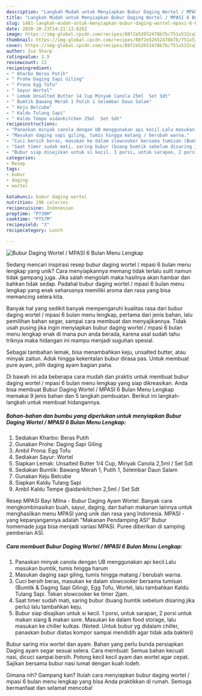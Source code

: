 ```yaml
---
description: "Langkah Mudah untuk Menyiapkan Bubur Daging Wortel / MPASI 6 Bulan Menu Lengkap Anti Gagal"
title: "Langkah Mudah untuk Menyiapkan Bubur Daging Wortel / MPASI 6 Bulan Menu Lengkap Anti Gagal"
slug: 1481-langkah-mudah-untuk-menyiapkan-bubur-daging-wortel-mpasi-6-bulan-menu-lengkap-anti-gagal
date: 2020-10-23T14:21:13.626Z
image: https://img-global.cpcdn.com/recipes/88f2e52652478b7b/751x532cq70/bubur-daging-wortel-mpasi-6-bulan-menu-lengkap-foto-resep-utama.jpg
thumbnail: https://img-global.cpcdn.com/recipes/88f2e52652478b7b/751x532cq70/bubur-daging-wortel-mpasi-6-bulan-menu-lengkap-foto-resep-utama.jpg
cover: https://img-global.cpcdn.com/recipes/88f2e52652478b7b/751x532cq70/bubur-daging-wortel-mpasi-6-bulan-menu-lengkap-foto-resep-utama.jpg
author: Iva Sharp
ratingvalue: 3.9
reviewcount: 12
recipeingredient:
- " Kharbo Beras Putih"
- " Prohe Daging Sapi Giling"
- " Prona Egg Tofu"
- " Sayur Wortel"
- " Lemak Unsalted Butter 14 Cup Minyak Canola 25ml  Set Sdt"
- " Bumtik Bawang Merah 1 Putih 1 Selembar Daun Salam"
- " Keju Belcube"
- " Kaldu Tulang Sapi"
- " Kaldu Tempe aidankitchen 25ml  Set Sdt"
recipeinstructions:
- "Panaskan minyak canola dengan UB menggunakan api kecil.Lalu masukan bumtik, tumis hingga harum"
- "Masukan daging sapi giling, tumis hingga matang / berubah warna."
- "Cuci bersih beras, masukan ke dalam slowcooker bersama tumisan (Bumtik &amp; Daging Sapi Giling), Egg Tofu, Wortel, lalu tambahkan Kaldu Tulang Sapi. Tekan slowcooker ke timer 2jam."
- "Saat timer sudah mati, saring bubur (buang bumtik sebelum disaring jika perlu) lalu tambahkan keju."
- "Bubur siap disajikan untuk si kecil. 1 porsi, untuk sarapan, 2 porsi untuk makan siang &amp; makan sore. Masukan ke dalam food storage, lalu masukan ke chiller kulkas. (Noted: Untuk bubur yg didalam chiller, panaskan bubur diatas kompor sampai mendidih agar tidak ada bakteri)"
categories:
- Resep
tags:
- bubur
- daging
- wortel

katakunci: bubur daging wortel 
nutrition: 296 calories
recipecuisine: Indonesian
preptime: "PT30M"
cooktime: "PT57M"
recipeyield: "3"
recipecategory: Lunch

---
```



![Bubur Daging Wortel / MPASI 6 Bulan Menu Lengkap](https://img-global.cpcdn.com/recipes/88f2e52652478b7b/751x532cq70/bubur-daging-wortel-mpasi-6-bulan-menu-lengkap-foto-resep-utama.jpg)

Sedang mencari inspirasi resep bubur daging wortel / mpasi 6 bulan menu lengkap yang unik? Cara menyiapkannya memang tidak terlalu sulit namun tidak gampang juga. Jika salah mengolah maka hasilnya akan hambar dan bahkan tidak sedap. Padahal bubur daging wortel / mpasi 6 bulan menu lengkap yang enak seharusnya memiliki aroma dan rasa yang bisa memancing selera kita.

Banyak hal yang sedikit banyak mempengaruhi kualitas rasa dari bubur daging wortel / mpasi 6 bulan menu lengkap, pertama dari jenis bahan, lalu pemilihan bahan segar, sampai cara membuat dan menyajikannya. Tidak usah pusing jika ingin menyiapkan bubur daging wortel / mpasi 6 bulan menu lengkap enak di mana pun anda berada, karena asal sudah tahu triknya maka hidangan ini mampu menjadi suguhan spesial.

Sebagai tambahan lemak, bisa menambahkan keju, unsalted butter, atau minyak zaitun. Aduk hingga kekentalan bubur dirasa pas. Untuk membuat pure ayam, pilih daging ayam bagian paha.


Di bawah ini ada beberapa cara mudah dan praktis untuk membuat bubur daging wortel / mpasi 6 bulan menu lengkap yang siap dikreasikan. Anda bisa membuat Bubur Daging Wortel / MPASI 6 Bulan Menu Lengkap memakai 9 jenis bahan dan 5 langkah pembuatan. Berikut ini langkah-langkah untuk membuat hidangannya.

<!--inarticleads1-->

##### Bahan-bahan dan bumbu yang diperlukan untuk menyiapkan Bubur Daging Wortel / MPASI 6 Bulan Menu Lengkap:

1. Sediakan  Kharbo: Beras Putih
1. Gunakan  Prohe: Daging Sapi Giling
1. Ambil  Prona: Egg Tofu
1. Sediakan  Sayur: Wortel
1. Siapkan  Lemak: Unsalted Butter 1/4 Cup, Minyak Canola 2,5ml / Set Sdt
1. Sediakan  Bumtik: Bawang Merah 1, Putih 1, Selembar Daun Salam
1. Gunakan  Keju Belcube
1. Siapkan  Kaldu Tulang Sapi
1. Ambil  Kaldu Tempe @aidankitchen 2,5ml / Set Sdt


Resep MPASI Bayi Milna - Bubur Daging Ayam Wortel. Banyak cara mengkombinasikan buah, sayur, daging, dan bahan makanan lainnya untuk menghasilkan menu MPASI yang unik dan rasa yang Indonesia. MPASI - yang kepanjangannya adalah &#34;Makanan Pendamping ASI&#34; Bubur homemade juga bisa menjadi variasi MPASI. Puree diberikan di samping pemberian ASI. 

<!--inarticleads2-->

##### Cara membuat Bubur Daging Wortel / MPASI 6 Bulan Menu Lengkap:

1. Panaskan minyak canola dengan UB menggunakan api kecil.Lalu masukan bumtik, tumis hingga harum
1. Masukan daging sapi giling, tumis hingga matang / berubah warna.
1. Cuci bersih beras, masukan ke dalam slowcooker bersama tumisan (Bumtik &amp; Daging Sapi Giling), Egg Tofu, Wortel, lalu tambahkan Kaldu Tulang Sapi. Tekan slowcooker ke timer 2jam.
1. Saat timer sudah mati, saring bubur (buang bumtik sebelum disaring jika perlu) lalu tambahkan keju.
1. Bubur siap disajikan untuk si kecil. 1 porsi, untuk sarapan, 2 porsi untuk makan siang &amp; makan sore. Masukan ke dalam food storage, lalu masukan ke chiller kulkas. (Noted: Untuk bubur yg didalam chiller, panaskan bubur diatas kompor sampai mendidih agar tidak ada bakteri)


Bubur saring mix wortel dan ayam. Bahan yang perlu bunda persiapkan Daging ayam segar sesuai selera. Cara membuat: Semua bahan kecuali nasi, dicuci sampai bersih. Potong kecil kecil ayam dan wortel agar cepat. Sajikan bersama bubur nasi lumat dengan kuah lodeh. 

Gimana nih? Gampang kan? Itulah cara menyiapkan bubur daging wortel / mpasi 6 bulan menu lengkap yang bisa Anda praktikkan di rumah. Semoga bermanfaat dan selamat mencoba!
